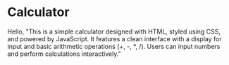# Calculator
Hello, 
"This is a simple calculator designed with HTML, styled using CSS, and powered by JavaScript.
It features a clean interface with a display for input and basic arithmetic operations (+, -, *, /).
Users can input numbers and perform calculations interactively."
